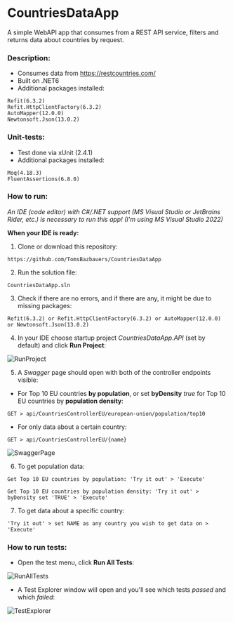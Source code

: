 # CountriesDataApp
A simple WebAPI app that consumes from a REST API service, filters and returns data about countries by request.

### Description:

 - Consumes data from https://restcountries.com/
 - Built on .NET6
 - Additional packages installed: 
```
Refit(6.3.2) 
Refit.HttpClientFactory(6.3.2) 
AutoMapper(12.0.0) 
Newtonsoft.Json(13.0.2)
```
### Unit-tests:
- Test done via xUnit (2.4.1)
- Additional packages installed:
```
Moq(4.18.3)
FluentAssertions(6.8.0)
```

### How to run:

*An IDE (code editor) with C#/.NET support (MS Visual Studio or JetBrains Rider, etc.) is necessary to run this app!
(I'm using MS Visual Studio 2022)*

**When your IDE is ready:**

1. Clone or download this repository:
```
https://github.com/TomsBazbauers/CountriesDataApp
```

2. Run the solution file:

```
CountriesDataApp.sln
```

3. Check if there are no errors, and if there are any, it might be due to missing packages:

```
Refit(6.3.2) or Refit.HttpClientFactory(6.3.2) or AutoMapper(12.0.0) or Newtonsoft.Json(13.0.2)
```

4. In your IDE choose startup project *CountriesDataApp.API* (set by default) and click **Run Project**:

![RunProject](https://user-images.githubusercontent.com/104777985/205559997-8cb9f27b-25d0-4613-acd6-e89329d8d880.png)

5. A *Swagger* page should open with both of the controller endpoints visible:

- For Top 10 EU countries **by population**, or set **byDensity** *true* for Top 10 EU countries by **population density**:
```
GET > api/CountriesControllerEU/european-union/population/top10
```
- For only data about a certain country:
```
GET > api/CountriesControllerEU/{name}
```

![SwaggerPage](https://user-images.githubusercontent.com/104777985/205560531-1b89b89d-340a-4f7d-8378-4b110461ce77.png)

6. To get population data:

```
Get Top 10 EU countries by population: 'Try it out' > 'Execute' 

Get Top 10 EU countries by population density: 'Try it out' > byDensity set 'TRUE' > 'Execute' 
```

7. To get data about a specific country:

```
'Try it out' > set NAME as any country you wish to get data on > 'Execute'
```

### How to run tests:
- Open the test menu, click **Run All Tests**:

![RunAllTests](https://user-images.githubusercontent.com/104777985/205559002-16497cb9-c733-4a6f-8607-4b233a663b64.png)

- A Test Explorer window will open and you'll see which tests *passed* and which *failed*:

![TestExplorer](https://user-images.githubusercontent.com/104777985/205559459-a95d95df-0301-4410-9cde-b45e39178926.png)


